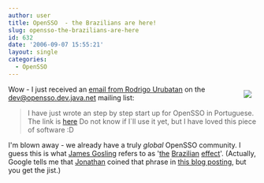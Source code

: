 ```yaml
---
author: user
title: OpenSSO  - the Brazilians are here!
slug: opensso-the-brazilians-are-here
id: 632
date: '2006-09-07 15:55:21'
layout: single
categories:
  - OpenSSO
---
```


<span style="margin: 10px; float: right;">[![](http://www.portalwebmobile.com.br/Colunistas/rodrigourubatan/Foto_Urubatan.jpg)](http://blog.urubatan.com.br/)</span>

Wow - I just received an [email from Rodrigo Urubatan](https://opensso.dev.java.net/servlets/ReadMsg?list=dev&msgNo=22) on the [dev@opensso.dev.java.net](https://opensso.dev.java.net/servlets/SummarizeList?listName=dev) mailing list:

> I have just wrote an step by step start up for OpenSSO in Portuguese. The link is [here](http://blog.urubatan.com.br/2006/09/07/opensso-soluo-para-gerenciamento-de-identidades-open-source/) Do not know if I`ll use it yet, but I have loved this piece of software :D

I'm blown away - we already have a truly _global_ OpenSSO community. I guess this is what [James Gosling](http://blogs.sun.com/jag/) refers to as '[the](http://blogs.sun.com/jag/entry/those_crazy_brazilians) [Brazilian](http://blogs.sun.com/jag/entry/fun_in_brazil) [effect](http://blogs.sun.com/jag/entry/brazialian_national_healthcare)'. (Actually, Google tells me that [Jonathan](http://blogs.sun.com/jonathan/) coined that phrase in [this blog posting](http://blogs.sun.com/jonathan/entry/brazil), but you get the jist.)